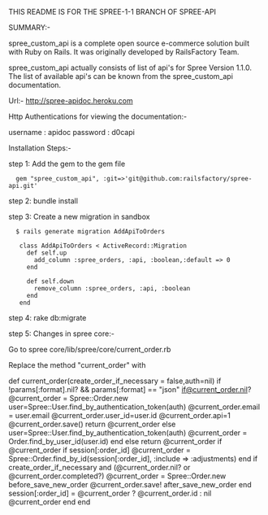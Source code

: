 THIS README IS FOR THE SPREE-1-1 BRANCH OF SPREE-API 

SUMMARY:-

spree_custom_api is a complete open source e-commerce solution built with Ruby on Rails. It was originally developed by RailsFactory Team.

spree_custom_api  actually consists of list of api's for Spree Version 1.1.0. The list of available api's can be known from the spree_custom_api documentation.
 
Url:- http://spree-apidoc.heroku.com

Http Authentications for viewing the documentation:-

 username : apidoc
 password : d0capi


Installation Steps:-

 step 1: Add the gem to the gem file

      gem "spree_custom_api", :git=>'git@github.com:railsfactory/spree-api.git'

 step 2: bundle install

 step 3: Create a new migration in sandbox
      
      $ rails generate migration AddApiToOrders 

       class AddApiToOrders < ActiveRecord::Migration
         def self.up
           add_column :spree_orders, :api, :boolean,:default => 0
         end

         def self.down
           remove_column :spree_orders, :api, :boolean
         end
       end

 step 4: rake db:migrate

 step 5: Changes in spree core:-
 
   Go to spree core/lib/spree/core/current_order.rb

   Replace the method "current_order" with 
  
   def current_order(create_order_if_necessary = false,auth=nil)
      if !params[:format].nil? && params[:format] == "json" 
        if@current_order.nil?
          @current_order = Spree::Order.new
          user=Spree::User.find_by_authentication_token(auth)
          @current_order.email = user.email
          @current_order.user_id=user.id
          @current_order.api=1
          @current_order.save()
        return @current_order
      else
        user=Spree::User.find_by_authentication_token(auth)
        @current_order = Order.find_by_user_id(user.id)
      end
      else
        return @current_order if @current_order
        if session[:order_id]
          @current_order = Spree::Order.find_by_id(session[:order_id], :include => :adjustments)
        end
        if create_order_if_necessary and (@current_order.nil? or @current_order.completed?)
          @current_order = Spree::Order.new
          before_save_new_order
          @current_order.save!
          after_save_new_order
        end
        session[:order_id] = @current_order ? @current_order.id : nil
        @current_order
      end
      end

 

